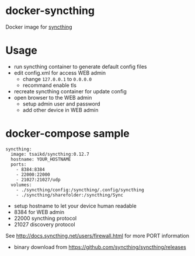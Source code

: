 docker-syncthing
================

Docker image for [syncthing]

# Usage

* run syncthing container to generate default config files
* edit config.xml for access WEB admin
	* change `127.0.0.1` to `0.0.0.0`
	* recommand enable tls
* recreate syncthing container for update config
* open browser to the WEB admin
	* setup admin user and password
	* add other device in WEB admin

# docker-compose sample

```
syncthing:
  image: tsaikd/syncthing:0.12.7
  hostname: YOUR_HOSTNAME
  ports:
    - 8384:8384
    - 22000:22000
    - 21027:21027/udp
  volumes:
    - ./syncthing/config:/syncthing/.config/syncthing
    - ./syncthing/sharefolder:/syncthing/Sync
```

* setup hostname to let your device human readable
* 8384 for WEB admin
* 22000 syncthing protocol
* 21027 discovery protocol

See http://docs.syncthing.net/users/firewall.html for more PORT information

* binary download from https://github.com/syncthing/syncthing/releases

[syncthing]: https://syncthing.net/
